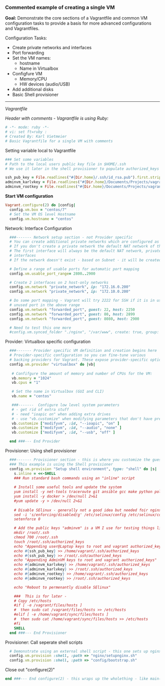 ### Commented example of creating a single VM

**Goal:**
Demonstrate the core sections of a Vagrantfile and common VM configuration tasks to provide a basis for more advanced configurations and Vagrantfiles.  

Configuration Tasks:
* Create private networks and interfaces
* Port forwarding
* Set the VM names:
    * hostname
    * Name in Virtualbox
* Configfure VM
    * Memory/CPU
    * HW devices (audio/USB)
* Add additional disks
* Basic Shell provisioner

---
*Vagrantfile*


*Header with comments - Vagrantfile is using Ruby:*
```ruby
# -*- mode: ruby -*-
# vi: set ft=ruby :
# Created By: Karl Vietmeier
# Basic Vagrantfile for a single VM with comments
```


Setting variable local to Vagrantfile
```ruby
### Set some variables
# Path to the local users public key file in $HOME/.ssh
# We use it later in the shell provisioner to populate authorized_keys

ssh_pub_key = File.readlines("#{Dir.home}/.ssh/id_rsa.pub").first.strip
adminvm_karlvkey = File.readlines("#{Dir.home}/Documents/Projects/vagrant/certs/adminvm_karlv_id_rsa.pub").first.strip
adminvm_rootkey = File.readlines("#{Dir.home}/Documents/Projects/vagrant/certs/adminvm_root_id_rsa.pub").first.strip
```


**Start VM configuration**
```ruby
Vagrant.configure(2) do |config|
  config.vm.box = "centos/7"
  # Set the VM OS level Hostname
  config.vm.hostname = "centos"
```


Network: Interface Configuration
```ruby
  ###------- Network setup section - not Provider specific
  # You can create additional private networks which are configured as host-only networks by the Provider
  # If you don't create a private network the default NAT network of the provider will be used.
  # The first interface will always be the default NAT network, private networks get added as additional
  # interfaces
  # If the network doesn't exist - based on Subnet - it will be created in the Provider (VBox, VMware) 

  # Define a range of usable ports for automatic port mapping
  config.vm.usable_port_range= 2800..2900

  # Create 2 interfaces on 2 host-only networks
  config.vm.network "private_network", ip: "172.16.0.200"
  config.vm.network "private_network", ip: "172.10.0.200"

  # Do some port mapping - Vagrant will try 2222 for SSH if it is in use it will grab the first 
  # unused port in the above range
  config.vm.network "forwarded_port", guest: 22, host: 2250
  config.vm.network "forwarded_port", guest: 80, host: 2899
  config.vm.network "forwarded_port", guest: 8080, host: 2900

  # Need to test this one more
  #config.vm.synced_folder "./nginx", "/var/www", create: true, group: "nginx", owner: "nginx"
```


Provider:  Virtualbox specific configuration
```ruby
  ###------- Provider specific VM definition and creation begins here
  # Provider-specific configuration so you can fine-tune various
  # backing providers for Vagrant. These expose provider-specific options.
  config.vm.provider "virtualbox" do |vb|
   
   # Confifgure the amount of memory and number of CPUs for the VM:
   vb.memory = "1024"
   vb.cpus = "1"

   # Set the name in Virtualbox (GUI and CLI)
   vb.name = "centos"

   ###-------  Configure low level system parameters
   # - get rid of extra stuff
   # - need "ioapic on" when adding extra drives
   # - use "vb.customize" when modifying parameters that don't have predefined aliases like "vb.cpu"
   vb.customize ["modifyvm", :id, "--ioapic", "on" ]
   vb.customize ["modifyvm", :id, "--audio", "none" ]
   vb.customize ["modifyvm", :id, "--usb", "off" ]

  end ###--- End Provider
```


Provisioner: Using shell provisioner
```ruby
  ###------- Provisioner section - this is where you customize the guest OS.
  ### This example is using the Shell provisioner
  config.vm.provision "Setup shell environment", type: "shell" do |s|
    s.inline = <<-SHELL
    ### Run standard bash commands using an "inline" script
    
    # Install some useful tools and update the system
    yum install -y net-tools traceroute git ansible gcc make python policycoreutils-python > /dev/null 2>&1 
    yum install -y docker > /dev/null 2>&1 
    #yum update -y > /dev/null 2>&1
    
    # Disable SElinux - generally not a good idea but needed foir nginx for now
    sed -i 's/enforcing/disabled/g' /etc/selinux/config /etc/selinux/config
    setenforce 0

    # Add the public keys "adminvm" is a VM I use for testing things like Ansible
    mkdir /root/.ssh
    chmod 700 /root/.ssh
    touch /root/.ssh/authorized_keys
    echo "Appending user@Laptop keys to root and vagrant authorized_keys"
    echo #{ssh_pub_key} >> /home/vagrant/.ssh/authorized_keys
    echo #{ssh_pub_key} >> /root/.ssh/authorized_keys
    echo "Appending AdminVM keys to root and vagrant authorized_keys"
    echo #{adminvm_karlvkey} >> /home/vagrant/.ssh/authorized_keys
    echo #{adminvm_karlvkey} >> /root/.ssh/authorized_keys
    echo #{adminvm_rootkey} >> /home/vagrant/.ssh/authorized_keys
    echo #{adminvm_rootkey} >> /root/.ssh/authorized_keys

    echo "Reboot to permenantly disable SElinux"

    ###  This is for later - 
    # Copy /etc/hosts
    #if [ -e /vagrant/files/hosts ]
    #  then sudo cat /vagrant/files/hosts >> /etc/hosts
    #elif [ -e /home/vagrant/sync/files/hosts ]
    #  then sudo cat /home/vagrant/sync/files/hosts >> /etc/hosts
    #fi     
    SHELL
  end ###--- End Provisioner
```


Provisioner: Call seperate shell scripts   
```ruby
  # Demonstrate using an external shell script - this one sets up nginx
  config.vm.provision :shell, :path => "nginx/setupnginx.sh"
  config.vm.provision :shell, :path => "config/bootstrap.sh"
```


Close out "configure(2)"
```ruby
end ###--- End configure(2) - this wraps up the wholething - like main()
```